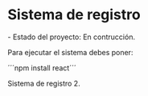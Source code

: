 <h1> Sistema de registro </h1>
- Estado del proyecto: En contrucción.

Para ejecutar el sistema debes poner:

´´´npm install react´´´


Sistema de registro 2.
